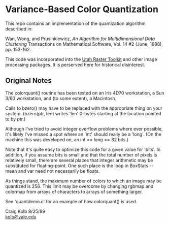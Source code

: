 # Variance-Based Color Quantization #
This repo contains an implementation of the quantization algorithm described in:

Wan, Wong, and Prusinkiewicz,
*An Algorithm for Multidimensional Data Clustering*
Transactions on Mathematical Software, Vol. 14 #2 (June, 1988), pp. 153-162.

This code was incorporated into the [Utah Raster Toolkit](https://www2.cs.utah.edu/gdc/projects/urt/index.html) and other
image processing packages. It is perserved here for historical disinterest.

## Original Notes ##

The colorquant() routine has been tested on an Iris 4D70 workstation,
a Sun 3/60 workstation, and (to some extent), a Macintosh.

Calls to bzero() may have to be replaced with the appropriate thing on
your system.  (bzero(ptr, len) writes 'len' 0-bytes starting at the location
pointed to by ptr.)

Although I've tried to avoid integer overflow problems where ever possible,
it's likely I've missed a spot where an 'int' should really be a 'long'.
(On the machine this was developed on, an int == long == 32 bits.)

Note that it's quite easy to optimize this code for a given value for
'bits'.  In addition, if you assume bits is small and
that the total number of pixels is relatively small, there are several
places that integer arithmetic may be substituted for floating-point.
One such place is the loop in BoxStats -- mean and var need not necessarily
be floats.

As things stand, the maximum number of colors to which an image may
be quantized is 256.  This limit may be overcome by changing rgbmap and
colormap from arrays of characters to arrays of something larger.

See 'quantdemo.c' for an example of how colorquant() is used.

Craig Kolb 8/25/89
<br>
kolb@yale.edu
